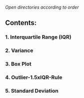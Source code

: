 *Open directories according to order*
## Contents:
### 1. Interquartile Range (IQR)
### 2. Variance
### 3. Box Plot
### 4. Outlier-1.5xIQR-Rule
### 5. Standard Deviation
